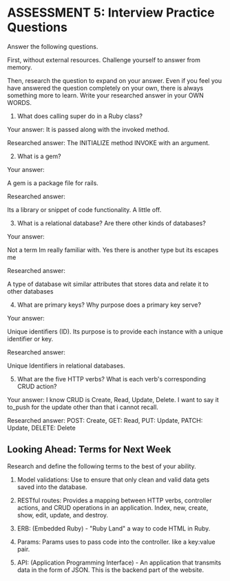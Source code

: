 # ASSESSMENT 5: Interview Practice Questions

Answer the following questions.

First, without external resources. Challenge yourself to answer from memory.

Then, research the question to expand on your answer. Even if you feel you have answered the question completely on your own, there is always something more to learn. Write your researched answer in your OWN WORDS.

1. What does calling super do in a Ruby class?

Your answer: It is passed along with the invoked method.

Researched answer: The INITIALIZE method INVOKE with an argument.

2. What is a gem?

Your answer: 

A gem is a package file for rails.

Researched answer: 

Its a library or snippet of code functionality. A little off.

3. What is a relational database? Are there other kinds of databases?

Your answer: 

Not a term Im really familiar with. Yes there is another type but its escapes me 

Researched answer:

 A type of database wit similar attributes that stores data and relate it to other databases

4. What are primary keys? Why purpose does a primary key serve?

Your answer: 

Unique identifiers (ID). Its purpose is to provide each instance with a unique identifier or key.

Researched answer:

Unique Identifiers in relational databases.

5. What are the five HTTP verbs? What is each verb's corresponding CRUD action?

Your answer: I know CRUD is Create, Read, Update, Delete. I want to say it to_push for the update other than that i cannot recall.

Researched answer: POST: Create, GET: Read, PUT: Update, PATCH: Update, DELETE: Delete

## Looking Ahead: Terms for Next Week

Research and define the following terms to the best of your ability.

1. Model validations: Use to ensure that only clean and valid data gets saved into the database. 

2. RESTful routes: Provides a mapping between HTTP verbs, controller actions, and CRUD operations in an application. Index, new, create, show, edit, update, and destroy.

3. ERB: (Embedded Ruby) - "Ruby Land" a way to code HTML in Ruby.

4. Params: Params uses to pass code into the controller. like a key:value pair.

5. API: (Application Programming Interface) - An application that transmits data in the form of JSON.  This is the backend part of the website.
